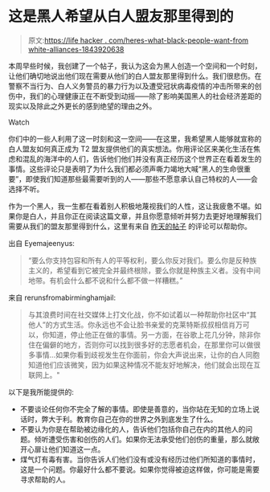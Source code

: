 # 这是黑人希望从白人盟友那里得到的

> 原文:[https://life hacker . com/heres-what-black-people-want-from white-alliances-1843920638](https://lifehacker.com/heres-what-black-people-want-from-white-allies-1843920638)

本周早些时候，我创建了一个帖子，我认为这会为黑人创造一个空间和一个时刻，让他们确切地说出他们现在需要从他们的白人盟友那里得到什么。我们很悲伤。在警察不当行为、白人义务警员的暴力行为以及遭受冠状病毒疫情的冲击所带来的创伤中，我们的心理健康正在不断受到动摇——除了影响美国黑人的社会经济差距的现实以及除此之外更长的感到绝望的理由之外。

Watch

你们中的一些人利用了这一时刻和这一空间——在这里，我希望黑人能够就宣称的白人盟友如何真正成为 T2 盟友提供他们的真实想法。你用评论区来美化生活在焦虑和混乱的海洋中的人们，告诉他们他们并没有真正经历这个世界正在看着发生的事情。这些评论只是表明了为什么我们都必须声嘶力竭地大喊“黑人的生命很重要”，即使我们知道那些最需要听到的人——那些不愿意承认自己特权的人——会选择不听。

作为一个黑人，我一生都在看着别人积极地蔑视我们的人性，这让我疲惫不堪。如果你是白人，并且你正在阅读这篇文章，并且你愿意倾听并努力去更好地理解我们需要从我们的盟友那里得到什么，这里有来自 [昨天的帖子](https://lifehacker.com/what-do-you-want-to-hear-from-white-allies-1843905014) 的评论可以帮助你。

出自 Eyemajeenyus:

> “要么你支持包容和所有人的平等权利，要么你反对我们。要么你是反种族主义的，希望看到它被完全并最终根除，要么你就是种族主义者。没有中间地带。有机会什么都不说和什么都不做一样糟糕。”

来自 rerunsfromabirminghamjail:

> 与其浪费时间在社交媒体上打文化战，你不如试着以一种帮助你社区中“其他人”的方式生活。你永远也不会让脸书亲爱的克莱特斯叔叔相信肖万可以，你知道，停止他正在做的事情。另一方面，在谷歌上花几分钟，除非你住在偏僻的地方，否则你可以找到很多好的志愿者机会，在那里你可以做很多事情...如果你看到歧视发生在你面前，你会大声说出来，让你的白人同胞知道他们应该微笑，因为如果这种情况不能友好地解决，他们就会出现在互联网上。"

以下是我所能提供的:

*   不要谈论任何你不完全了解的事情。即使是善意的，当你站在无知的立场上说话时，弊大于利。教育你自己在你的世界之外到底发生了什么。
*   不要认为你是在帮助被边缘化的人，告诉他们包括你自己在内的其他人的问题。倾听遭受伤害和创伤的人们。如果你无法承受他们创伤的重量，那么就敞开心扉让他们知道这一点。
*   煤气灯有毒有害。当你告诉人们他们没有或没有经历过他们所知道的事情时，这是一个问题。你最好什么都不要说。如果你觉得被迫这样做，你可能是需要寻求帮助的人。